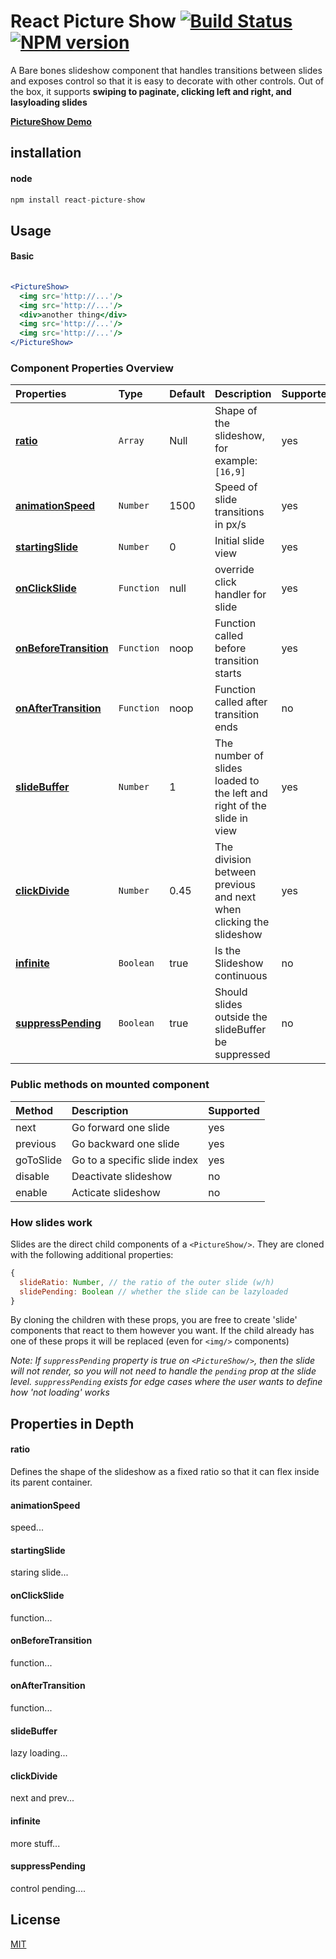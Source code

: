 # React Picture Show [![Build Status](https://secure.travis-ci.org/dowjones/react-picture-show.png)](http://travis-ci.org/dowjones/react-picture-show) [![NPM version](https://badge.fury.io/js/react-picture-show.svg)](http://badge.fury.io/js/react-picture-show)

A Bare bones slideshow component that handles transitions between slides and exposes control so that it is easy to decorate with other controls. Out of the box, it supports **swiping to paginate, clicking left and right, and lasyloading slides**

**[PictureShow Demo](http://dowjones.github.io/react-picture-show/)**

## installation

#### node

``` jsx
npm install react-picture-show
```

## Usage

#### Basic

```jsx
  
<PictureShow>
  <img src='http://...'/>
  <img src='http://...'/>
  <div>another thing</div>
  <img src='http://...'/>
  <img src='http://...'/>
</PictureShow>

```

### Component Properties Overview

Properties | Type | Default | Description | Supported 
:--------- | :--- | :------ | :---------- | :-------- 
**[ratio](#ratio)** | ```Array``` | Null | Shape of the slideshow, for example: `[16,9]` | yes 
**[animationSpeed](#animationspeed)** | ```Number``` | 1500 | Speed of slide transitions in px/s | yes
**[startingSlide](#startingslide)** | ```Number``` | 0 | Initial slide view | yes
**[onClickSlide](#onClickSlide)** | ```Function``` | null | override click handler for slide | yes
**[onBeforeTransition](#onbeforetransition)** | ```Function``` | noop | Function called before transition starts | yes
**[onAfterTransition](#onaftertransition)** | ```Function``` | noop | Function called after transition ends | no
**[slideBuffer](#slidebuffer)** | ```Number``` | 1 | The number of slides loaded to the left and right of the slide in view | yes
**[clickDivide](#clickdivide)** | ```Number``` | 0.45 | The division between previous and next when clicking the slideshow | yes 
**[infinite](#infinite)** | ```Boolean``` | true | Is the Slideshow continuous | no
**[suppressPending](#suppresspending)** | ```Boolean``` | true | Should slides outside the slideBuffer be suppressed  | no

### Public methods on mounted component

Method | Description | Supported 
:----- | :---------- | :--------
next | Go forward one slide | yes
previous | Go backward one slide | yes 
goToSlide | Go to a specific slide index | yes
disable | Deactivate slideshow | no
enable | Acticate slideshow | no

### How slides work

Slides are the direct child components of a ``<PictureShow/>``. They are cloned with the following additional properties:

```jsx
{
  slideRatio: Number, // the ratio of the outer slide (w/h)
  slidePending: Boolean // whether the slide can be lazyloaded
}
```
By cloning the children with these props, you are free to create 'slide' components that react to them however you want. If the child already has one of these props it will be replaced (even for ```<img/>``` components)

_Note: If ```suppressPending``` property is true on ```<PictureShow/>```, then the slide will not render, so you will not need to handle the ```pending``` prop at the slide level. ```suppressPending``` exists for edge cases where the user wants to define how 'not loading' works_

## Properties in Depth

#### ratio

Defines the shape of the slideshow as a fixed ratio so that it can flex inside its parent container.

#### animationSpeed

speed...

#### startingSlide

staring slide...

#### onClickSlide

function...

#### onBeforeTransition

function...

#### onAfterTransition 

function...

#### slideBuffer

lazy loading...

#### clickDivide

next and prev...

#### infinite

more stuff...

#### suppressPending

control pending....

## License

[MIT](/LICENSE)
